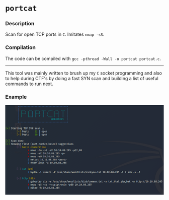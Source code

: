 # `portcat`

### Description

Scan for open TCP ports in `C`. Imitates `nmap -sS`.

### Compilation

The code can be compiled with `gcc -pthread -Wall -o portcat portcat.c`.

---

This tool was mainly written to brush up my `C` socket programming and also to help during CTF's by doing a fast SYN scan and building a list of useful commands to run next.

### Example

![preview](./preview.PNG)
